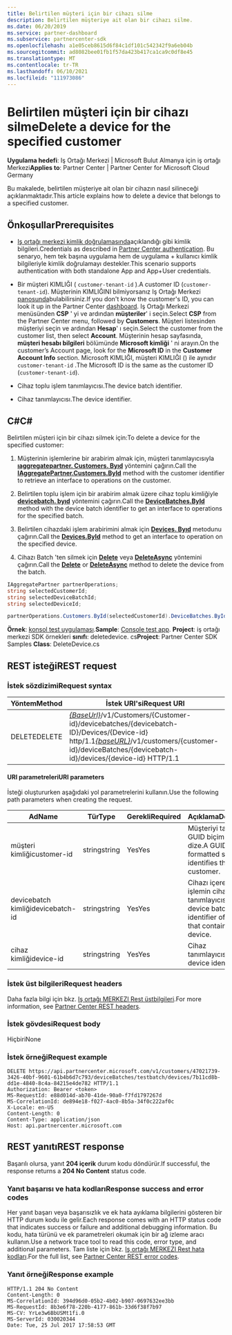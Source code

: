 ```yaml
---
title: Belirtilen müşteri için bir cihazı silme
description: Belirtilen müşteriye ait olan bir cihazı silme.
ms.date: 06/20/2019
ms.service: partner-dashboard
ms.subservice: partnercenter-sdk
ms.openlocfilehash: a1e05ceb8615d6f84c1df101c542342f9a6eb04b
ms.sourcegitcommit: ad8082bee01fb1f57da423b417ca1ca9c0df8e45
ms.translationtype: MT
ms.contentlocale: tr-TR
ms.lasthandoff: 06/10/2021
ms.locfileid: "111973086"
---
```

# <a name="delete-a-device-for-the-specified-customer"></a><span data-ttu-id="7b3b8-103">Belirtilen müşteri için bir cihazı silme</span><span class="sxs-lookup"><span data-stu-id="7b3b8-103">Delete a device for the specified customer</span></span>

<span data-ttu-id="7b3b8-104">**Uygulama hedefi**: Iş Ortağı Merkezi | Microsoft Bulut Almanya için iş ortağı Merkezi</span><span class="sxs-lookup"><span data-stu-id="7b3b8-104">**Applies to**: Partner Center | Partner Center for Microsoft Cloud Germany</span></span>

<span data-ttu-id="7b3b8-105">Bu makalede, belirtilen müşteriye ait olan bir cihazın nasıl silineceği açıklanmaktadır.</span><span class="sxs-lookup"><span data-stu-id="7b3b8-105">This article explains how to delete a device that belongs to a specified customer.</span></span>

## <a name="prerequisites"></a><span data-ttu-id="7b3b8-106">Önkoşullar</span><span class="sxs-lookup"><span data-stu-id="7b3b8-106">Prerequisites</span></span>

- <span data-ttu-id="7b3b8-107">[Iş ortağı merkezi kimlik doğrulamasında](partner-center-authentication.md)açıklandığı gibi kimlik bilgileri.</span><span class="sxs-lookup"><span data-stu-id="7b3b8-107">Credentials as described in [Partner Center authentication](partner-center-authentication.md).</span></span> <span data-ttu-id="7b3b8-108">Bu senaryo, hem tek başına uygulama hem de uygulama + kullanıcı kimlik bilgileriyle kimlik doğrulamayı destekler.</span><span class="sxs-lookup"><span data-stu-id="7b3b8-108">This scenario supports authentication with both standalone App and App+User credentials.</span></span>

- <span data-ttu-id="7b3b8-109">Bir müşteri KIMLIĞI ( `customer-tenant-id` ).</span><span class="sxs-lookup"><span data-stu-id="7b3b8-109">A customer ID (`customer-tenant-id`).</span></span> <span data-ttu-id="7b3b8-110">Müşterinin KIMLIĞINI bilmiyorsanız Iş Ortağı Merkezi [panosunda](https://partner.microsoft.com/dashboard)bulabilirsiniz.</span><span class="sxs-lookup"><span data-stu-id="7b3b8-110">If you don't know the customer's ID, you can look it up in the Partner Center [dashboard](https://partner.microsoft.com/dashboard).</span></span> <span data-ttu-id="7b3b8-111">Iş Ortağı Merkezi menüsünden **CSP** ' yi ve ardından **müşteriler**' i seçin.</span><span class="sxs-lookup"><span data-stu-id="7b3b8-111">Select **CSP** from the Partner Center menu, followed by **Customers**.</span></span> <span data-ttu-id="7b3b8-112">Müşteri listesinden müşteriyi seçin ve ardından **Hesap**' ı seçin.</span><span class="sxs-lookup"><span data-stu-id="7b3b8-112">Select the customer from the customer list, then select **Account**.</span></span> <span data-ttu-id="7b3b8-113">Müşterinin hesap sayfasında, **müşteri hesabı bilgileri** bölümünde **Microsoft kimliği** ' ni arayın.</span><span class="sxs-lookup"><span data-stu-id="7b3b8-113">On the customer’s Account page, look for the **Microsoft ID** in the **Customer Account Info** section.</span></span> <span data-ttu-id="7b3b8-114">Microsoft KIMLIĞI, müşteri KIMLIĞI () ile aynıdır `customer-tenant-id` .</span><span class="sxs-lookup"><span data-stu-id="7b3b8-114">The Microsoft ID is the same as the customer ID  (`customer-tenant-id`).</span></span>

- <span data-ttu-id="7b3b8-115">Cihaz toplu işlem tanımlayıcısı.</span><span class="sxs-lookup"><span data-stu-id="7b3b8-115">The device batch identifier.</span></span>

- <span data-ttu-id="7b3b8-116">Cihaz tanımlayıcısı.</span><span class="sxs-lookup"><span data-stu-id="7b3b8-116">The device identifier.</span></span>

## <a name="c"></a><span data-ttu-id="7b3b8-117">C\#</span><span class="sxs-lookup"><span data-stu-id="7b3b8-117">C\#</span></span>

<span data-ttu-id="7b3b8-118">Belirtilen müşteri için bir cihazı silmek için:</span><span class="sxs-lookup"><span data-stu-id="7b3b8-118">To delete a device for the specified customer:</span></span>

1. <span data-ttu-id="7b3b8-119">Müşterinin işlemlerine bir arabirim almak için, müşteri tanımlayıcısıyla [**ıaggregatepartner. Customers. Byıd**](/dotnet/api/microsoft.store.partnercenter.customers.icustomercollection.byid) yöntemini çağırın.</span><span class="sxs-lookup"><span data-stu-id="7b3b8-119">Call the [**IAggregatePartner.Customers.ById**](/dotnet/api/microsoft.store.partnercenter.customers.icustomercollection.byid) method with the customer identifier to retrieve an interface to operations on the customer.</span></span>

2. <span data-ttu-id="7b3b8-120">Belirtilen toplu işlem için bir arabirim almak üzere cihaz toplu kimliğiyle [**devicebatch. byıd**](/dotnet/api/microsoft.store.partnercenter.devicesdeployment.idevicesbatchcollection.byid) yöntemini çağırın.</span><span class="sxs-lookup"><span data-stu-id="7b3b8-120">Call the [**DeviceBatches.ById**](/dotnet/api/microsoft.store.partnercenter.devicesdeployment.idevicesbatchcollection.byid) method with the device batch identifier to get an interface to operations for the specified batch.</span></span>

3. <span data-ttu-id="7b3b8-121">Belirtilen cihazdaki işlem arabirimini almak için [**Devices. Byıd**](/dotnet/api/microsoft.store.partnercenter.devicesdeployment.idevicecollection.byid) metodunu çağırın.</span><span class="sxs-lookup"><span data-stu-id="7b3b8-121">Call the [**Devices.ById**](/dotnet/api/microsoft.store.partnercenter.devicesdeployment.idevicecollection.byid) method to get an interface to operation on the specified device.</span></span>

4. <span data-ttu-id="7b3b8-122">Cihazı Batch 'ten silmek için [**Delete**](/dotnet/api/microsoft.store.partnercenter.devicesdeployment.idevice.delete) veya [**DeleteAsync**](/dotnet/api/microsoft.store.partnercenter.devicesdeployment.idevice.deleteasync) yöntemini çağırın.</span><span class="sxs-lookup"><span data-stu-id="7b3b8-122">Call the [**Delete**](/dotnet/api/microsoft.store.partnercenter.devicesdeployment.idevice.delete) or [**DeleteAsync**](/dotnet/api/microsoft.store.partnercenter.devicesdeployment.idevice.deleteasync) method to delete the device from the batch.</span></span>

``` csharp
IAggregatePartner partnerOperations;
string selectedCustomerId;
string selectedDeviceBatchId;
string selectedDeviceId;

partnerOperations.Customers.ById(selectedCustomerId).DeviceBatches.ById(selectedDeviceBatchId).Devices.ById(selectedDeviceId).Delete();
```

<span data-ttu-id="7b3b8-123">**Örnek**: [konsol test uygulaması](console-test-app.md).</span><span class="sxs-lookup"><span data-stu-id="7b3b8-123">**Sample**: [Console test app](console-test-app.md).</span></span> <span data-ttu-id="7b3b8-124">**Project**: iş ortağı merkezi SDK örnekleri **sınıfı**: deletedevice. cs</span><span class="sxs-lookup"><span data-stu-id="7b3b8-124">**Project**: Partner Center SDK Samples **Class**: DeleteDevice.cs</span></span>

## <a name="rest-request"></a><span data-ttu-id="7b3b8-125">REST isteği</span><span class="sxs-lookup"><span data-stu-id="7b3b8-125">REST request</span></span>

### <a name="request-syntax"></a><span data-ttu-id="7b3b8-126">İstek sözdizimi</span><span class="sxs-lookup"><span data-stu-id="7b3b8-126">Request syntax</span></span>

| <span data-ttu-id="7b3b8-127">Yöntem</span><span class="sxs-lookup"><span data-stu-id="7b3b8-127">Method</span></span>     | <span data-ttu-id="7b3b8-128">İstek URI'si</span><span class="sxs-lookup"><span data-stu-id="7b3b8-128">Request URI</span></span>                                                                                                                        |
|------------|------------------------------------------------------------------------------------------------------------------------------------|
| <span data-ttu-id="7b3b8-129">DELETE</span><span class="sxs-lookup"><span data-stu-id="7b3b8-129">DELETE</span></span>     | <span data-ttu-id="7b3b8-130">[*{BaseUrl}*](partner-center-rest-urls.md)/v1/Customers/{Customer-id}/devicebatches/{devicebatch-ID}/Devices/{Device-id} http/1.1</span><span class="sxs-lookup"><span data-stu-id="7b3b8-130">[*{baseURL}*](partner-center-rest-urls.md)/v1/customers/{customer-id}/deviceBatches/{devicebatch-id}/devices/{device-id} HTTP/1.1</span></span>  |

#### <a name="uri-parameters"></a><span data-ttu-id="7b3b8-131">URI parametreleri</span><span class="sxs-lookup"><span data-stu-id="7b3b8-131">URI parameters</span></span>

<span data-ttu-id="7b3b8-132">İsteği oluştururken aşağıdaki yol parametrelerini kullanın.</span><span class="sxs-lookup"><span data-stu-id="7b3b8-132">Use the following path parameters when creating the request.</span></span>

| <span data-ttu-id="7b3b8-133">Ad</span><span class="sxs-lookup"><span data-stu-id="7b3b8-133">Name</span></span>           | <span data-ttu-id="7b3b8-134">Tür</span><span class="sxs-lookup"><span data-stu-id="7b3b8-134">Type</span></span>   | <span data-ttu-id="7b3b8-135">Gerekli</span><span class="sxs-lookup"><span data-stu-id="7b3b8-135">Required</span></span> | <span data-ttu-id="7b3b8-136">Açıklama</span><span class="sxs-lookup"><span data-stu-id="7b3b8-136">Description</span></span>                                                        |
|----------------|--------|----------|--------------------------------------------------------------------|
| <span data-ttu-id="7b3b8-137">müşteri kimliği</span><span class="sxs-lookup"><span data-stu-id="7b3b8-137">customer-id</span></span>    | <span data-ttu-id="7b3b8-138">string</span><span class="sxs-lookup"><span data-stu-id="7b3b8-138">string</span></span> | <span data-ttu-id="7b3b8-139">Yes</span><span class="sxs-lookup"><span data-stu-id="7b3b8-139">Yes</span></span>      | <span data-ttu-id="7b3b8-140">Müşteriyi tanımlayan GUID biçimli bir dize.</span><span class="sxs-lookup"><span data-stu-id="7b3b8-140">A GUID-formatted string that identifies the customer.</span></span>              |
| <span data-ttu-id="7b3b8-141">devicebatch kimliği</span><span class="sxs-lookup"><span data-stu-id="7b3b8-141">devicebatch-id</span></span> | <span data-ttu-id="7b3b8-142">string</span><span class="sxs-lookup"><span data-stu-id="7b3b8-142">string</span></span> | <span data-ttu-id="7b3b8-143">Yes</span><span class="sxs-lookup"><span data-stu-id="7b3b8-143">Yes</span></span>      | <span data-ttu-id="7b3b8-144">Cihazı içeren toplu işlemin cihaz toplu iş tanımlayıcısı.</span><span class="sxs-lookup"><span data-stu-id="7b3b8-144">The device batch identifier of the batch that contains the device.</span></span> |
| <span data-ttu-id="7b3b8-145">cihaz kimliği</span><span class="sxs-lookup"><span data-stu-id="7b3b8-145">device-id</span></span>      | <span data-ttu-id="7b3b8-146">string</span><span class="sxs-lookup"><span data-stu-id="7b3b8-146">string</span></span> | <span data-ttu-id="7b3b8-147">Yes</span><span class="sxs-lookup"><span data-stu-id="7b3b8-147">Yes</span></span>      | <span data-ttu-id="7b3b8-148">Cihaz tanımlayıcısı.</span><span class="sxs-lookup"><span data-stu-id="7b3b8-148">The device identifier.</span></span>                                             |

### <a name="request-headers"></a><span data-ttu-id="7b3b8-149">İstek üst bilgileri</span><span class="sxs-lookup"><span data-stu-id="7b3b8-149">Request headers</span></span>

<span data-ttu-id="7b3b8-150">Daha fazla bilgi için bkz. [Iş ortağı MERKEZI Rest üstbilgileri](headers.md).</span><span class="sxs-lookup"><span data-stu-id="7b3b8-150">For more information, see [Partner Center REST headers](headers.md).</span></span>

### <a name="request-body"></a><span data-ttu-id="7b3b8-151">İstek gövdesi</span><span class="sxs-lookup"><span data-stu-id="7b3b8-151">Request body</span></span>

<span data-ttu-id="7b3b8-152">Hiçbiri</span><span class="sxs-lookup"><span data-stu-id="7b3b8-152">None</span></span>

### <a name="request-example"></a><span data-ttu-id="7b3b8-153">İstek örneği</span><span class="sxs-lookup"><span data-stu-id="7b3b8-153">Request example</span></span>

```http
DELETE https://api.partnercenter.microsoft.com/v1/customers/47021739-3426-40bf-9601-61b4b6d7c793/deviceBatches/testbatch/devices/7b11cd8b-dd1e-4840-8c4a-84215e4de782 HTTP/1.1
Authorization: Bearer <token>
MS-RequestId: e88d014d-ab70-41de-90a0-f7fd1797267d
MS-CorrelationId: de894e18-f027-4ac0-8b5a-34f0c222af0c
X-Locale: en-US
Content-Length: 0
Content-Type: application/json
Host: api.partnercenter.microsoft.com
```

## <a name="rest-response"></a><span data-ttu-id="7b3b8-154">REST yanıtı</span><span class="sxs-lookup"><span data-stu-id="7b3b8-154">REST response</span></span>

<span data-ttu-id="7b3b8-155">Başarılı olursa, yanıt **204 içerik** durum kodu döndürür.</span><span class="sxs-lookup"><span data-stu-id="7b3b8-155">If successful, the response returns a **204 No Content** status code.</span></span>

### <a name="response-success-and-error-codes"></a><span data-ttu-id="7b3b8-156">Yanıt başarısı ve hata kodları</span><span class="sxs-lookup"><span data-stu-id="7b3b8-156">Response success and error codes</span></span>

<span data-ttu-id="7b3b8-157">Her yanıt başarı veya başarısızlık ve ek hata ayıklama bilgilerini gösteren bir HTTP durum kodu ile gelir.</span><span class="sxs-lookup"><span data-stu-id="7b3b8-157">Each response comes with an HTTP status code that indicates success or failure and additional debugging information.</span></span> <span data-ttu-id="7b3b8-158">Bu kodu, hata türünü ve ek parametreleri okumak için bir ağ izleme aracı kullanın.</span><span class="sxs-lookup"><span data-stu-id="7b3b8-158">Use a network trace tool to read this code, error type, and additional parameters.</span></span> <span data-ttu-id="7b3b8-159">Tam liste için bkz. [Iş ortağı MERKEZI Rest hata kodları](error-codes.md).</span><span class="sxs-lookup"><span data-stu-id="7b3b8-159">For the full list, see [Partner Center REST error codes](error-codes.md).</span></span>

### <a name="response-example"></a><span data-ttu-id="7b3b8-160">Yanıt örneği</span><span class="sxs-lookup"><span data-stu-id="7b3b8-160">Response example</span></span>

```http
HTTP/1.1 204 No Content
Content-Length: 0
MS-CorrelationId: 394d96d0-05b2-4b02-b907-0697632ee3bb
MS-RequestId: 8b3e6f78-220b-4177-861b-33d6f38f7b97
MS-CV: YrLe3w6BbUSMt1fi.0
MS-ServerId: 030020344
Date: Tue, 25 Jul 2017 17:58:53 GMT
```
